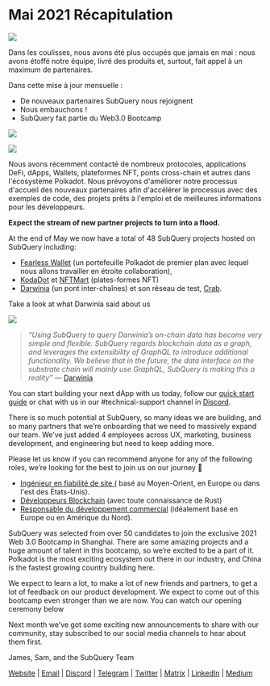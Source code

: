 # Mai 2021 Récapitulation

![](https://miro.medium.com/max/1400/1*5E_eIJBTvHI7W24ib_Syvw.png)

Dans les coulisses, nous avons été plus occupés que jamais en mai : nous avons étoffé notre équipe, livré des produits et, surtout, fait appel à un maximum de partenaires.

Dans cette mise à jour mensuelle :

- De nouveaux partenaires SubQuery nous rejoignent
- Nous embauchons !
- SubQuery fait partie du Web3.0 Bootcamp

![](https://miro.medium.com/freeze/max/60/1*bFOaBnLZUfhRxiQa7fjbwA.gif?q=20)

![](https://miro.medium.com/max/640/1*bFOaBnLZUfhRxiQa7fjbwA.gif)

Nous avons récemment contacté de nombreux protocoles, applications DeFi, dApps, Wallets, plateformes NFT, ponts cross-chain et autres dans l'écosystème Polkadot. Nous prévoyons d'améliorer notre processus d'accueil des nouveaux partenaires afin d'accélérer le processus avec des exemples de code, des projets prêts à l'emploi et de meilleures informations pour les développeurs.

**Expect the stream of new partner projects to turn into a flood.**

At the end of May we now have a total of 48 SubQuery projects hosted on SubQuery including:

- [Fearless Wallet](https://fearlesswallet.io/) (un portefeuille Polkadot de premier plan avec lequel nous allons travailler en étroite collaboration),
- [KodaDot](https://kodadot.xyz/) et [NFTMart](https://www.nftmart.io/) (plates-formes NFT)
- [Darwinia](https://explorer.subquery.network/subquery/darwinia-network/darwinia) (un pont inter-chaînes) et son réseau de test, [Crab](https://explorer.subquery.network/subquery/wuminzhe/crab).

Take a look at what Darwinia said about us

![](https://miro.medium.com/max/1400/0*Bc8P3mcH6rz-KtT0)

> _“Using SubQuery to query Darwinia’s on-chain data has become very simple and flexible. SubQuery regards blockchain data as a graph, and leverages the extensibility of GraphQL to introduce additional functionality. We believe that in the future, the data interface on the substrate chain will mainly use GraphQL, SubQuery is making this a reality”_ — [Darwinia](../customer_announcements/20210528-Darwinias-Network-Data-is-Now-Available-for-Free-on-SubQuery.md)

You can start building your next dApp with us today, follow our [quick start guide](https://doc.subquery.network/quickstart.html) or chat with us in our #technical-support channel in [Discord](https://discord.com/invite/78zg8aBSMG).

There is so much potential at SubQuery, so many ideas we are building, and so many partners that we’re onboarding that we need to massively expand our team. We’ve just added 4 employees across UX, marketing, business development, and engineering but need to keep adding more.

Please let us know if you can recommend anyone for any of the following roles, we’re looking for the best to join us on our journey 🚀

- [Ingénieur en fiabilité de site (](https://dash.recooty.com/openings/details/e44cf9762b402f5d8b5bc36f60304a15) basé au Moyen-Orient, en Europe ou dans l'est des États-Unis).
- [Développeurs Blockchain](https://dash.recooty.com/openings/details/9578a63fbe545bd82cc5bbe749636af1) (avec toute connaissance de Rust)
- [Responsable du développement commercial](https://rcty.co/3coJPrV) (idéalement basé en Europe ou en Amérique du Nord).

SubQuery was selected from over 50 candidates to join the exclusive 2021 Web 3.0 Bootcamp in Shanghai. There are some amazing projects and a huge amount of talent in this bootcamp, so we’re excited to be a part of it. Polkadot is the most exciting ecosystem out there in our industry, and China is the fastest growing country building here.

We expect to learn a lot, to make a lot of new friends and partners, to get a lot of feedback on our product development. We expect to come out of this bootcamp even stronger than we are now. You can watch our opening ceremony below

Next month we’ve got some exciting new announcements to share with our community, stay subscribed to our social media channels to hear about them first.

James, Sam, and the SubQuery Team

[Website](https://subquery.network/) | [Email](mailto:hello@subquery.network) | [Discord](https://discord.com/invite/78zg8aBSMG) | [Telegram](https://t.me/subquerynetwork) | [Twitter](https://twitter.com/subquerynetwork) | [Matrix](https://matrix.to/#/#subquery:matrix.org) | [LinkedIn](https://www.linkedin.com/company/subquery) | [Medium](https://subquery.medium.com/)

